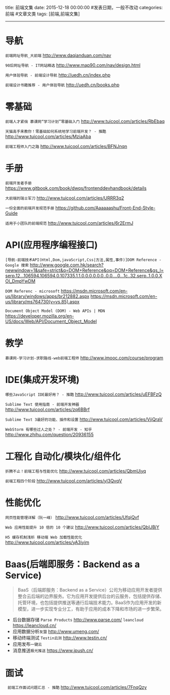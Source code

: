 title: 前端文集
date: 2015-12-18 00:00:00 #发表日期，一般不改动
categories: 前端 #文章文类
tags: [前端,前端文集]

---
# 导航
`前端网址导航_大前端`
http://www.daqianduan.com/nav

`90后网址导航 - IT网站精选`
http://www.map90.com/nav/design.html

`用户体验导航 - 前端设计导航`
http://uedh.cn/index.php

`前端设计书籍推荐 - 用户体验导航`
http://uedh.cn/books.php

# 零基础
`前端人才紧俏 慕课网“学习计划”零基础入门`
http://www.tuicool.com/articles/RbEbaq

`天猫高手来教你！零基础如何系统地学习前端开发？ - 推酷`
http://www.tuicool.com/articles/MziaAba

`前端工程师入门之路`
http://www.tuicool.com/articles/BFNJnqn

# 手册
`前端开发者手册`
https://www.gitbook.com/book/dwqs/frontenddevhandbook/details

`大前端的瑞士军刀`
http://www.tuicool.com/articles/URRR3q2

`一份全面的前端开发规范手册`
https://github.com/Aaaaaashu/Front-End-Style-Guide

`适用于小团队的前端规范`
http://www.tuicool.com/articles/6r2ErmJ

# API(应用程序编程接口)
`[导航-前端技术API(Html,Dom,javaScript,Css|方法,属性,事件)]DOM Reference - Google 搜索`
http://www.google.com.hk/search?newwindow=1&safe=strict&q=DOM+Reference&oq=DOM+Reference&gs_l=serp.12...106594.106594.0.107335.1.1.0.0.0.0.0.0..0.0....0...1c..32.serp..1.0.0.XOI_DmpYwDM

`DOM Referenc - microsoft`
https://msdn.microsoft.com/en-us/library/windows/apps/br212882.aspx
https://msdn.microsoft.com/en-us/library/ms764730(v=vs.85).aspx

`Document Object Model (DOM) - Web APIs | MDN`
https://developer.mozilla.org/en-US/docs/Web/API/Document_Object_Model

# 教学
`慕课网-学习计划-求职路线-web前端工程师`
http://www.imooc.com/course/program

# IDE(集成开发环境)
`哪些JavaScript IDE最好用？ - 推酷`
http://www.tuicool.com/articles/uEFBFzQ

`Sublime Text 使用指南 - 前端开发神器`
http://www.tuicool.com/articles/zq6BBrf

`Sublime Text 3最好的功能、插件和设置`
http://www.tuicool.com/articles/VjiQraV

`WebStorm 有哪些过人之处？ - 前端开发 - 知乎`
http://www.zhihu.com/question/20936155

# 工程化 自动化/模块化/组件化
`折腾不止！前端工程与性能优化`
http://www.tuicool.com/articles/QbmUjyq

`前端工程四个阶段`
http://www.tuicool.com/articles/yI3QvqV

# 性能优化
`网页性能管理详解（阮一峰）`
http://www.tuicool.com/articles/UfqiQvf

`Web 应用性能提升 10 倍的 10 个建议`
http://www.tuicool.com/articles/QbIJBjY

`H5 缓存机制浅析 移动端 Web 加载性能优化`
http://www.tuicool.com/articles/yA3iyim

# Baas(后端即服务：Backend as a Service)
>BaaS（后端即服务：Backend as a Service）公司为移动应用开发者提供整合云后端的边界服务。它为应用开发提供后台的云服务，包括提供存储、托管环境，也包括提供推送等通行后端技术能力。BaaS作为应用开发的新模型，进一步实现专业分工，有助于应用的成本下降和市场的进一步繁荣。

* 后台数据存储 `Parse Products` http://www.parse.com/ `leancloud` https://leancloud.cn/
* 应用数据分析`友盟` http://www.umeng.com/
* 移动终端测试 `Testin云测` http://www.testin.cn/
* 应用发布`一键云` 
* 消息推送`极光推送` https://www.jpush.cn/


# 面试
` 前端工作面试问题汇总 - 推酷` 
http://www.tuicool.com/articles/7FnqQzy

<!-- more -->
